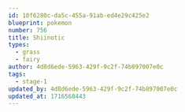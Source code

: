 ```yaml
---
id: 10f6280c-da5c-455a-91ab-ed4e29c425e2
blueprint: pokemon
number: 756
title: Shiinotic
types:
  - grass
  - fairy
author: 4d8d6ede-5963-429f-9c2f-74b897007e0c
tags:
  - stage-1
updated_by: 4d8d6ede-5963-429f-9c2f-74b897007e0c
updated_at: 1716568443
---
```


